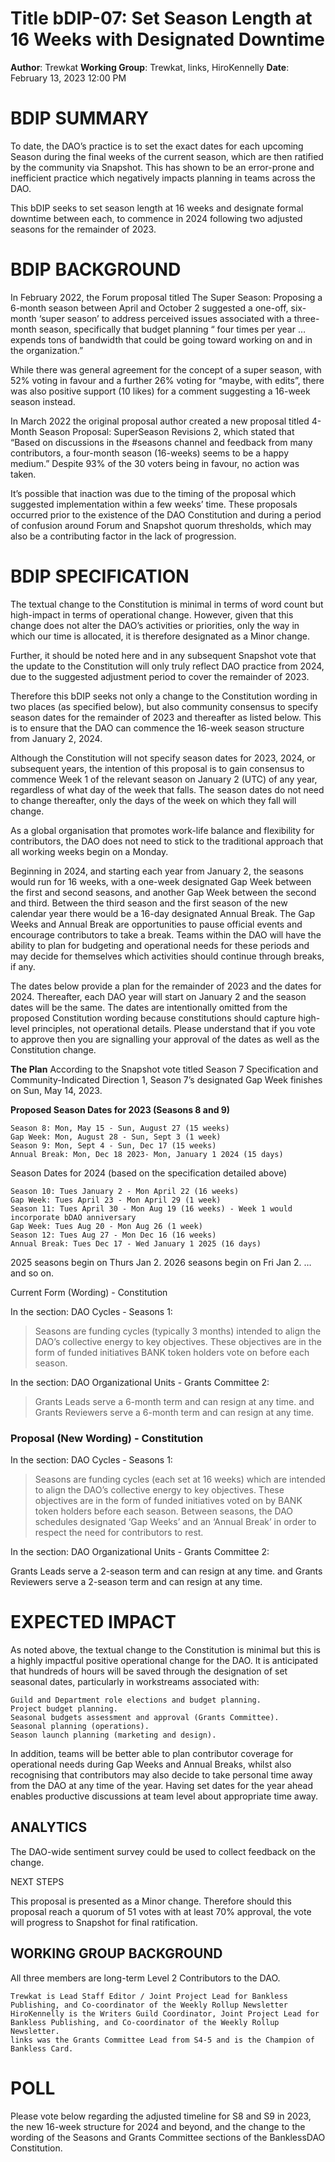 # **Title** bDIP-07: Set Season Length at 16 Weeks with Designated Downtime 
**Author**: Trewkat
**Working Group**: Trewkat, links, HiroKennelly
**Date**: February 13, 2023 12:00 PM

# BDIP SUMMARY

To date, the DAO’s practice is to set the exact dates for each upcoming Season during the final weeks of the current season, which are then ratified by the community via Snapshot. This has shown to be an error-prone and inefficient practice which negatively impacts planning in teams across the DAO.

This bDIP seeks to set season length at 16 weeks and designate formal downtime between each, to commence in 2024 following two adjusted seasons for the remainder of 2023.

# BDIP BACKGROUND

In February 2022, the Forum proposal titled The Super Season: Proposing a 6-month season between April and October 2 suggested a one-off, six-month ‘super season’ to address perceived issues associated with a three-month season, specifically that budget planning “ four times per year … expends tons of bandwidth that could be going toward working on and in the organization.”

While there was general agreement for the concept of a super season, with 52% voting in favour and a further 26% voting for “maybe, with edits”, there was also positive support (10 likes) for a comment suggesting a 16-week season instead.

In March 2022 the original proposal author created a new proposal titled 4-Month Season Proposal: SuperSeason Revisions 2, which stated that “Based on discussions in the #seasons channel and feedback from many contributors, a four-month season (16-weeks) seems to be a happy medium.” Despite 93% of the 30 voters being in favour, no action was taken.

It’s possible that inaction was due to the timing of the proposal which suggested implementation within a few weeks’ time. These proposals occurred prior to the existence of the DAO Constitution and during a period of confusion around Forum and Snapshot quorum thresholds, which may also be a contributing factor in the lack of progression.

# BDIP SPECIFICATION

The textual change to the Constitution is minimal in terms of word count but high-impact in terms of operational change. However, given that this change does not alter the DAO’s activities or priorities, only the way in which our time is allocated, it is therefore designated as a Minor change.

Further, it should be noted here and in any subsequent Snapshot vote that the update to the Constitution will only truly reflect DAO practice from 2024, due to the suggested adjustment period to cover the remainder of 2023.

Therefore this bDIP seeks not only a change to the Constitution wording in two places (as specified below), but also community consensus to specify season dates for the remainder of 2023 and thereafter as listed below. This is to ensure that the DAO can commence the 16-week season structure from January 2, 2024.

Although the Constitution will not specify season dates for 2023, 2024, or subsequent years, the intention of this proposal is to gain consensus to commence Week 1 of the relevant season on January 2 (UTC) of any year, regardless of what day of the week that falls. The season dates do not need to change thereafter, only the days of the week on which they fall will change.

As a global organisation that promotes work-life balance and flexibility for contributors, the DAO does not need to stick to the traditional approach that all working weeks begin on a Monday.

Beginning in 2024, and starting each year from January 2, the seasons would run for 16 weeks, with a one-week designated Gap Week between the first and second seasons, and another Gap Week between the second and third. Between the third season and the first season of the new calendar year there would be a 16-day designated Annual Break.
The Gap Weeks and Annual Break are opportunities to pause official events and encourage contributors to take a break. Teams within the DAO will have the ability to plan for budgeting and operational needs for these periods and may decide for themselves which activities should continue through breaks, if any.

The dates below provide a plan for the remainder of 2023 and the dates for 2024. Thereafter, each DAO year will start on January 2 and the season dates will be the same. The dates are intentionally omitted from the proposed Constitution wording because constitutions should capture high-level principles, not operational details. Please understand that if you vote to approve then you are signalling your approval of the dates as well as the Constitution change.

**The Plan**
According to the Snapshot vote titled Season 7 Specification and Community-Indicated Direction 1, Season 7’s designated Gap Week finishes on Sun, May 14, 2023.

**Proposed Season Dates for 2023 (Seasons 8 and 9)**

    Season 8: Mon, May 15 - Sun, August 27 (15 weeks)
    Gap Week: Mon, August 28 - Sun, Sept 3 (1 week)
    Season 9: Mon, Sept 4 - Sun, Dec 17 (15 weeks)
    Annual Break: Mon, Dec 18 2023- Mon, January 1 2024 (15 days)

Season Dates for 2024 (based on the specification detailed above)

    Season 10: Tues January 2 - Mon April 22 (16 weeks)
    Gap Week: Tues April 23 - Mon April 29 (1 week)
    Season 11: Tues April 30 - Mon Aug 19 (16 weeks) - Week 1 would incorporate bDAO anniversary
    Gap Week: Tues Aug 20 - Mon Aug 26 (1 week)
    Season 12: Tues Aug 27 - Mon Dec 16 (16 weeks)
    Annual Break: Tues Dec 17 - Wed January 1 2025 (16 days)

2025 seasons begin on Thurs Jan 2.
2026 seasons begin on Fri Jan 2.
… and so on.

Current Form (Wording) - Constitution

In the section: DAO Cycles - Seasons 1:

>Seasons are funding cycles (typically 3 months) intended to align the DAO’s collective energy to key objectives. These objectives are in the form of funded initiatives BANK token holders vote on before each season.

In the section: DAO Organizational Units - Grants Committee 2:

>Grants Leads serve a 6-month term and can resign at any time.
and
>Grants Reviewers serve a 6-month term and can resign at any time.

### Proposal (New Wording) - Constitution

In the section: DAO Cycles - Seasons 1:

>Seasons are funding cycles (each set at 16 weeks) which are intended to align the DAO’s collective energy to key objectives. These objectives are in the form of funded initiatives voted on by BANK token holders before each season. Between seasons, the DAO schedules designated ‘Gap Weeks’ and an ‘Annual Break’ in order to respect the need for contributors to rest.

In the section: DAO Organizational Units - Grants Committee 2:

Grants Leads serve a 2-season term and can resign at any time.
and
Grants Reviewers serve a 2-season term and can resign at any time.

# EXPECTED IMPACT

As noted above, the textual change to the Constitution is minimal but this is a highly impactful positive operational change for the DAO. It is anticipated that hundreds of hours will be saved through the designation of set seasonal dates, particularly in workstreams associated with:

    Guild and Department role elections and budget planning.
    Project budget planning.
    Seasonal budgets assessment and approval (Grants Committee).
    Seasonal planning (operations).
    Season launch planning (marketing and design).

In addition, teams will be better able to plan contributor coverage for operational needs during Gap Weeks and Annual Breaks, whilst also recognising that contributors may also decide to take personal time away from the DAO at any time of the year. Having set dates for the year ahead enables productive discussions at team level about appropriate time away.

## ANALYTICS

The DAO-wide sentiment survey could be used to collect feedback on the change.

NEXT STEPS

This proposal is presented as a Minor change. Therefore should this proposal reach a quorum of 51 votes with at least 70% approval, the vote will progress to Snapshot for final ratification.

## WORKING GROUP BACKGROUND

All three members are long-term Level 2 Contributors to the DAO.

    Trewkat is Lead Staff Editor / Joint Project Lead for Bankless Publishing, and Co-coordinator of the Weekly Rollup Newsletter
    HiroKennelly is the Writers Guild Coordinator, Joint Project Lead for Bankless Publishing, and Co-coordinator of the Weekly Rollup Newsletter.
    links was the Grants Committee Lead from S4-5 and is the Champion of Bankless Card.

# POLL
Please vote below regarding the adjusted timeline for S8 and S9 in 2023, the new 16-week structure for 2024 and beyond, and the change to the wording of the Seasons and Grants Committee sections of the BanklessDAO Constitution.
